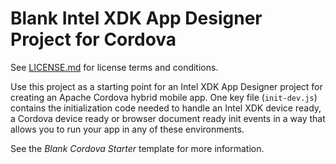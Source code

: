 Blank Intel XDK App Designer Project for Cordova
================================================

See [LICENSE.md](<LICENSE.md>) for license terms and conditions.

Use this project as a starting point for an Intel XDK App Designer project for
creating an Apache Cordova hybrid mobile app. One key file (`init-dev.js`)
contains the initialization code needed to handle an Intel XDK device ready, a
Cordova device ready or browser document ready init events in a way that allows
you to run your app in any of these environments.

See the *Blank Cordova Starter* template for more information.
